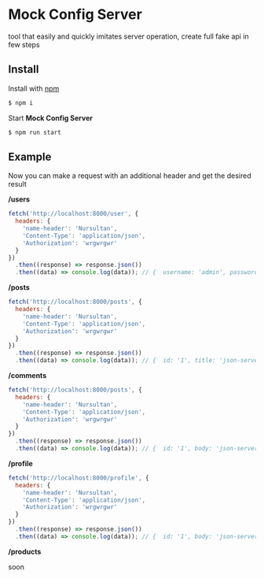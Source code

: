 # Mock Config Server

tool that easily and quickly imitates server operation, create full fake api in few steps

## Install

Install with [npm](https://www.npmjs.com/)

```bash
$ npm i
```

Start **Mock Config Server**

```bash
$ npm run start
```

## Example

Now you can make a request with an additional header and get the desired result

**/users**

```javascript
fetch('http://localhost:8000/user', {
  headers: {
    'name-header': 'Nursultan',
    'Content-Type': 'application/json',
    'Authorization': 'wrgwrgwr'
  }
})
  .then((response) => response.json())
  .then((data) => console.log(data)); // {  username: 'admin', password: 'admin' }
```
**/posts**

```javascript
fetch('http://localhost:8000/posts', {
  headers: {
    'name-header': 'Nursultan',
    'Content-Type': 'application/json',
    'Authorization': 'wrgwrgwr'
  }
})
  .then((response) => response.json())
  .then((data) => console.log(data)); // {  id: '1', title: 'json-server', userId: '1' }
```
**/comments**

```javascript
fetch('http://localhost:8000/posts', {
  headers: {
    'name-header': 'Nursultan',
    'Content-Type': 'application/json',
    'Authorization': 'wrgwrgwr'
  }
})
  .then((response) => response.json())
  .then((data) => console.log(data)); // {  id: '1', body: 'json-server', postId: '1' }
```

**/profile**

```javascript
fetch('http://localhost:8000/profile', {
  headers: {
    'name-header': 'Nursultan',
    'Content-Type': 'application/json',
    'Authorization': 'wrgwrgwr'
  }
})
  .then((response) => response.json())
  .then((data) => console.log(data)); // {  id: '1', body: 'json-server', postId: '1' }
```
**/products**

soon
